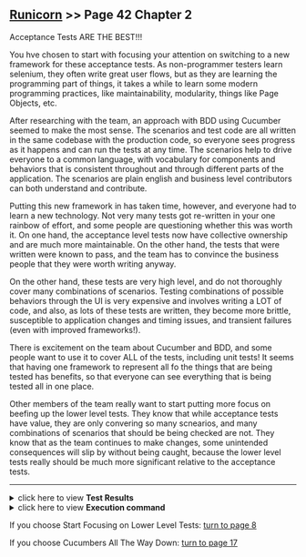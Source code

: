 ## [Runicorn](../page-0/README.md) >> Page 42 Chapter 2

Acceptance Tests ARE THE BEST!!!

You hve chosen to start with focusing your attention on switching to a new framework for these acceptance tests. As non-programmer testers learn selenium, they often write great user flows, but as they are learning the programming part of things, it takes a while to learn some modern programming practices, like maintainability, modularity, things like Page Objects, etc.

After researching with the team, an approach with BDD using Cucumber seemed to make the most sense.  The scenarios and test code are all written in the same codebase with the production code, so everyone sees progress as it happens and can run the tests at any time.  The scenarios help to drive everyone to a common language, with vocabulary for components and behaviors that is consistent throughout and through different parts of the application.  The scenarios are plain english and business level contributors can both understand and contribute.

Putting this new framework in has taken time, however, and everyone had to learn a new technology.  Not very many tests got re-written in your one rainbow of effort, and some people are questioning whether this was worth it. On one hand, the acceptance level tests now have collective ownership and are much more maintainable. On the other hand, the tests that were written were known to pass, and the team has to convince the business people that they were worth writing anyway. 

On the other hand, these tests are very high level, and do not thoroughly cover many combinations of scenarios. Testing combinations of possible behaviors through the UI is very expensive and involves writing a LOT of code, and also, as lots of these tests are written, they become more brittle, susceptible to application changes and timing issues, and transient failures (even with improved frameworks!).

There is excitement on the team about Cucumber and BDD, and some people want to use it to cover ALL of the tests, including unit tests!  It seems that having one framework to represent all fo the things that are being tested has benefits, so that everyone can see everything that is being tested all in one place.

Other members of the team really want to start putting more focus on beefing up the lower level tests.  They know that while acceptance tests have value, they are only convering so many scnearios, and many combinations of scenarios that should be being checked are not.  They know that as the team continues to make changes, some unintended consequences will slip by without being caught, because the lower level tests really should be much more significant relative to the acceptance tests.


<hr>

<details>
    <summary>click here to view <b>Test Results</b></summary>
    Need many more tests
    <img width="33%" src="assets/results-.png"/>
</details>

<details>
    <summary>click here to view <b>Execution command</b></summary>

    ./execute.sh
</details

<hr>


If you choose Start Focusing on Lower Level Tests: [turn to page 8](../page-8/README.md)

If you choose Cucumbers All The Way Down: [turn to page 17](../page-17/README.md)